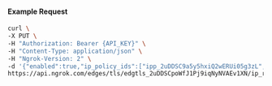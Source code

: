 <!-- Code generated for API Clients. DO NOT EDIT. -->

#### Example Request

```bash
curl \
-X PUT \
-H "Authorization: Bearer {API_KEY}" \
-H "Content-Type: application/json" \
-H "Ngrok-Version: 2" \
-d '{"enabled":true,"ip_policy_ids":["ipp_2uDDSC9a5y5hxiQ2wERUi05g3zL","ipp_2uDDSD8p9u3az093xKXoxjQOF3m"]}' \
https://api.ngrok.com/edges/tls/edgtls_2uDDSCpoWfJ1Pj9iqNyNVAEv1XN/ip_restriction
```
